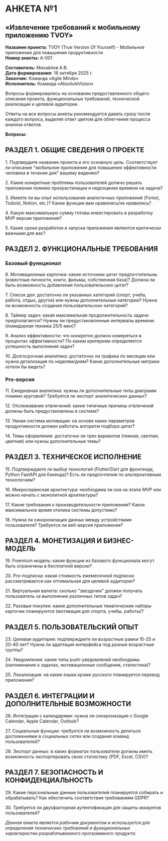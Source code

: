 # АНКЕТА №1

## «Извлечение требований к мобильному приложению TVOY»

**Название проекта:** TVOY (True Version Of Yourself) - Мобильное
приложение для повышения продуктивности\
**Номер анкеты:** А-001

**Составитель:** Михайлов А.В.\
**Дата формирования:** 16 октября 2025 г.\
**Заказчик:** Команда «Agile Minds»\
**Исполнитель:** Команда «AbsoluteVision»

Вопросы формировались на основании предоставленного общего описания
проекта, функциональных требований, технической реализации и целевой
аудитории.

Ответы на все вопросы анкеты рекомендуется давать сразу после каждого
вопроса, выделяя ответ цветом для облегчения процесса анализа ответов.

**Вопросы:**

## РАЗДЕЛ 1. ОБЩИЕ СВЕДЕНИЯ О ПРОЕКТЕ

1\. Подтвердите название проекта и его основную цель. Соответствует ли
описание "мобильное приложение для повышения эффективности человека в
течение дня" вашему видению?

2\. Какие конкретные проблемы пользователей должно решать приложение
помимо прокрастинации и недооценки времени на задачи?

3\. Имеете ли вы опыт использования аналогичных приложений (Forest,
Todoist, Notion, etc.)? Какие функции вам нравились/не нравились?

4\. Какую максимальную сумму готовы инвестировать в разработку MVP
версии приложения?

5\. Какие сроки разработки и запуска приложения являются критически
важными для вас?

## РАЗДЕЛ 2. ФУНКЦИОНАЛЬНЫЕ ТРЕБОВАНИЯ

### Базовый функционал

6\. Мотивационные карточки: какие источники цитат предпочтительны
(известные личности, книги, фильмы, собственная база)? Должна ли быть
возможность добавления пользовательских цитат?

7\. Список дел: достаточно ли указанных категорий (спорт, учеба, работа,
отдых, другое) или нужны дополнительные категории? Нужна ли возможность
создания пользовательских категорий?

8\. Таймер задач: какая максимальная продолжительность задачи
предполагается? Нужны ли предустановленные интервалы времени (помидорная
техника 25/5 мин)?

9\. Анализ эффективности: что конкретно должно измеряться в процентах
эффективности? По каким критериям определяется успешность выполнения
задач?

10\. Долгосрочная аналитика: достаточно ли графика по месяцам или нужна
детализация по неделям/дням? Какие дополнительные метрики хотели бы
видеть?

### Pro-версия

11\. Ежедневная аналитика: нужны ли дополнительные типы диаграмм помимо
круговой? Требуется ли экспорт аналитических данных?

12\. Отслеживание отвлечений: какие типичные причины отвлечений должны
быть предустановлены в системе?

13\. Умная система мотивации: на основе каких параметров продуктивности
должен работать алгоритм подбора цитат?

14\. Темы оформления: достаточно ли трех вариантов (темная, светлая,
цветная) или нужны дополнительные темы?

## РАЗДЕЛ 3. ТЕХНИЧЕСКОЕ ИСПОЛНЕНИЕ

15\. Подтверждаете ли выбор технологий (Flutter/Dart для фронтенда,
Python FastAPI для бэкенда)? Есть ли предпочтения по альтернативным
технологиям?

16\. Микросервисная архитектура: необходима ли она на этапе MVP или
можно начать с монолитной архитектуры?

17\. Какие требования к производительности приложения? Какое
максимальное время отклика системы допустимо?

18\. Нужна ли синхронизация данных между устройствами пользователя?
Требуется ли веб-версия приложения?

## РАЗДЕЛ 4. МОНЕТИЗАЦИЯ И БИЗНЕС-МОДЕЛЬ

19\. Freemium модель: какие функции из базового функционала могут быть
ограничены в бесплатной версии?

20\. Pro-подписка: какая стоимость ежемесячной подписки рассматривается
как оптимальная для целевой аудитории?

21\. Виртуальная валюта: сколько "звездочек" должен получать
пользователь за выполнение различных типов задач?

22\. Разовые покупки: какие дополнительные тематические наборы карточек
планируются (мотивация для спорта, учебы, работы)?

## РАЗДЕЛ 5. ПОЛЬЗОВАТЕЛЬСКИЙ ОПЫТ

23\. Целевая аудитория: подтверждаете ли возрастные рамки 15-25 и 20-40
лет? Нужна ли адаптация интерфейса под разные возрастные группы?

24\. Уведомления: какие типы push-уведомлений необходимы (напоминания о
задачах, мотивационные сообщения, статистика)?

25\. Локализация: на какие языки кроме русского планируется перевод
приложения?

## РАЗДЕЛ 6. ИНТЕГРАЦИИ И ДОПОЛНИТЕЛЬНЫЕ ВОЗМОЖНОСТИ

26\. Интеграция с календарями: нужна ли синхронизация с Google Calendar,
Apple Calendar, Outlook?

27\. Социальные функции: требуется ли возможность делиться достижениями
в социальных сетях или создания команд пользователей?

28\. Экспорт данных: в каких форматах пользователи должны иметь
возможность экспортировать свою статистику (PDF, Excel, CSV)?

## РАЗДЕЛ 7. БЕЗОПАСНОСТЬ И КОНФИДЕНЦИАЛЬНОСТЬ

29\. Какие персональные данные пользователей планируется собирать и
обрабатывать? Как обеспечить соответствие требованиям GDPR?

30\. Требуется ли двухфакторная аутентификация для защиты аккаунтов
пользователей?



*Данная анкета является рабочим документом и используется
для определения технических требований и функциональных характеристик
разрабатываемого программного продукта.*
